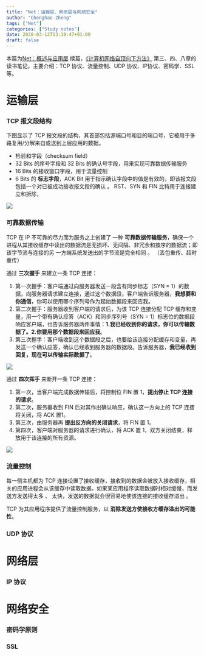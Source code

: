 ```yaml
---
title: "Net：运输层、网络层与网络安全"
author: "Chenghao Zheng"
tags: ["Net"]
categories: ["Study notes"]
date: 2020-03-12T13:19:47+01:00
draft: false
---
```



本篇为[Net：概述与应用层](https://chenghao.monster/2020/net-http/) 续篇，[《计算机网络自顶向下方法》](https://book.douban.com/subject/30280001/) 第三、四、八章的读书笔记，主要介绍：TCP 协议、流量控制、UDP 协议、IP协议、密码学、SSL 等。

# 运输层

### TCP 报文段结构

下图显示了 TCP 报文段的结构，其首部包括源端口号和目的端口号，它被用于多路复用/分解来自或送到上层应用的数据。

*  检验和字段（checksum field）
* 32 Bits 的序号字段和 32 Bits 的确认号字段，用来实现可靠数据传输服务
* 16 Bits 的接收窗口字段，用于流量控制
* 6 Bits 的 **标志字段**，ACK Bit 用于指示确认字段中的值是有效的，即该报文段包括一个对已被成功接收报文段的确认 。 RST、SYN 和 FIN 比特用于连接建立和拆除，  

![](/images/TCP报文结构.png)

### 可靠数据传输

TCP 在 lP 不可靠的尽力而为服务之上创建了 一种 **可靠数据传输服务**，确保一个进程从其接收缓存中读出的数据流是无损坏、无间隔、非冗余和按序的数据流；即该字节流与连接的另 一方端系统发送出的字节流是完全相同 。   （丢包重传、超时重传）

通过 **三次握手** 来建立一条 TCP 连接：

1. 第一次握手：客户端通过向服务器发送一段含有同步标志（SYN = 1）的数据，向服务器请求建立连接，通过这个数据段，客户端告诉服务器，**我想要和你通信**，你可以使用哪个序列号作为起始数据段来回应我。
2. 第二次握手：服务器收到客户端的请求后，为该 TCP 连接分配 TCP 缓存和变量，用一个带有确认应答（ACK）和同步序列号（SYN = 1）标志位的数据段响应客户端，也告诉服务器两件事情：**1.我已经收到你的请求，你可以传输数据了。2.你要用那个数据段来回应我**。
3. 第三次握手：客户端收到这个数据段之后，也要给该连接分配缓存和变量，再发送一个确认应答，确认已经收到服务器的数据段。告诉服务器，**我已经收到回复，现在可以传输实际数据了**。

![](/images/三次握手.png)

通过 **四次挥手** 来断开一条 TCP 连接：

1.  第一次，当客户端完成数据传输后，将控制位 FIN 置 1，**提出停止 TCP 连接的请求**。
2. 第二次，服务器收到 FIN 后对其作出确认响应，确认这一方向上的 TCP 连接将关闭，将 ACK 置1。
3. 第三次，由服务器再 **提出反方向的关闭请求**，将 FIN 置 1。
4. 第四次，客户端对服务器的请求进行确认，将 ACK 置 1，双方关闭结束，释放用于该连接的所有资源。

![](/images/四次挥手.png)

### 流量控制

每一侧主机都为 TCP 连接设置了接收缓存，接收到的数据会被放入接收缓存，相关的应用进程会从该缓存中读取数据。如果某应用程序读取数据时相对缓慢，而发送方发送得太多 、 太快，发送的数据就会很容易地使该连接的接收缓存溢出 。  

TCP 为其应用程序提供了流量控制服务，以 **消除发送方使接收方缓存溢出的可能性**。

### UDP 协议

# 网络层

### IP 协议

# 网络安全

### 密码学原则

### SSL

